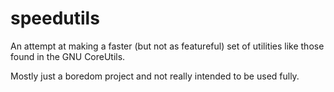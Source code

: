 speedutils
===========

An attempt at making a faster (but not as featureful) set of utilities like those found in the GNU CoreUtils.

Mostly just a boredom project and not really intended to be used fully.
